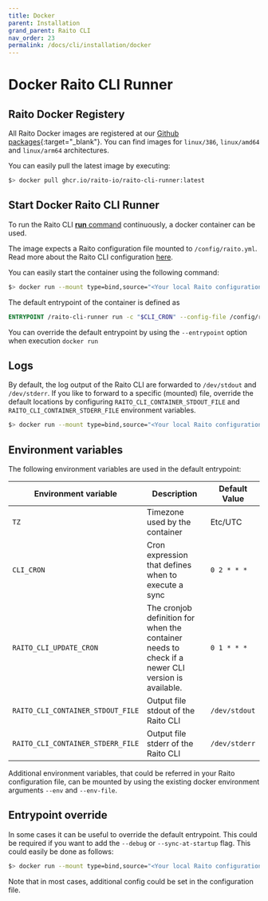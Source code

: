 ```yaml
---
title: Docker
parent: Installation
grand_parent: Raito CLI
nav_order: 23
permalink: /docs/cli/installation/docker
---
```

# Docker Raito CLI Runner

## Raito Docker Registery
All Raito Docker images are registered at our [Github packages](https://github.com/raito-io/cli-runner/pkgs/container/raito-cli-runner){:target="_blank"}.
You can find images for `linux/386`, `linux/amd64` and `linux/arm64` architectures.

You can easily pull the latest image by executing:
```bash
$> docker pull ghcr.io/raito-io/raito-cli-runner:latest
```

## Start Docker Raito CLI Runner

To run the Raito CLI [**run** command](/docs/cli/commands) continuously, a docker container can be used.

The image expects a Raito configuration file mounted to `/config/raito.yml`.
Read more about the Raito CLI configuration [here](/docs/cli/configuration).

You can easily start the container using the following command:
```bash
$> docker run --mount type=bind,source="<Your local Raito configuration file>",target="/config/raito.yml",readonly ghcr.io/raito-io/raito-cli-runner:latest
```

The default entrypoint of the container is defined as
```dockerfile
ENTRYPOINT /raito-cli-runner run -c "$CLI_CRON" --config-file /config/raito.yml --log-output
```

You can override the default entrypoint by using the `--entrypoint` option when execution `docker run`

## Logs
By default, the log output of the Raito CLI are forwarded to `/dev/stdout` and `/dev/stderr`. 
If you like to forward to a specific (mounted) file, override the default locations by configuring `RAITO_CLI_CONTAINER_STDOUT_FILE` and `RAITO_CLI_CONTAINER_STDERR_FILE` environment variables.

```bash
$> docker run --mount type=bind,source="<Your local Raito configuration file>",target="/config/raito.yml",readonly -v <Directory to store logs>:/logs/ --env "RAITO_CLI_CONTAINER_STDOUT_FILE=/logs/output.txt" --env "RAITO_CLI_CONTAINER_STDERR_FILE=/logs/err.txt" raito-cli-runner:latest
```

## Environment variables
The following environment variables are used in the default entrypoint:

| Environment variable              | Description                                                                                       | Default Value |
|-----------------------------------|---------------------------------------------------------------------------------------------------|---------------|
| `TZ`                              | Timezone used by the container                                                                    | Etc/UTC       |
| `CLI_CRON`                        | Cron expression that defines when  to execute a sync                                              | `0 2 * * *`   |
| `RAITO_CLI_UPDATE_CRON`           | The cronjob definition for when the container needs to check if a newer CLI version is available. | `0 1 * * *`   |
| `RAITO_CLI_CONTAINER_STDOUT_FILE` | Output file stdout of the Raito CLI                                                               | `/dev/stdout` |
| `RAITO_CLI_CONTAINER_STDERR_FILE` | Output file stderr of the Raito CLI                                                               | `/dev/stderr` |

Additional environment variables, that could be referred in your Raito configuration file, can be mounted by using the existing docker environment arguments `--env` and `--env-file`.

## Entrypoint override
In some cases it can be useful to override the default entrypoint. This could be required if you want to add the `--debug` or `--sync-at-startup` flag. 
This could easily be done as follows:

```bash
$> docker run --mount type=bind,source="<Your local Raito configuration file>",target="/config/raito.yml",readonly --entrypoint /raito-cli-runner ghcr.io/raito-io/raito-cli-runner:latest -c "$CLI_CRON" --config-file /config/raito.yml --log-output --debug --sync-at-startup
```

Note that in most cases, additional config could be set in the configuration file.